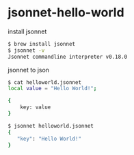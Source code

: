 # jsonnet-hello-world

install jsonnet

```sh
$ brew install jsonnet
$ jsonnet -v
Jsonnet commandline interpreter v0.18.0
```

jsonnet to json

```sh
$ cat helloworld.jsonnet
local value = "Hello World!";

{
    key: value
}

$ jsonnet helloworld.jsonnet
{
   "key": "Hello World!"
}
```

